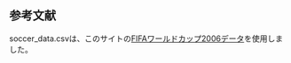 ## 参考文献
soccer_data.csvは、このサイトの[FIFAワールドカップ2006データ](https://www3.cuc.ac.jp/~nagaoka/2012/shori/13/fifa_wc2006/index.html)を使用しました。